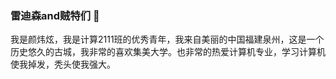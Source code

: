 ### 雷迪森and贼特们 👋
我是颜炜炫，我是计算2111班的优秀青年，我来自美丽的中国福建泉州，这是一个历史悠久的古城，我非常的喜欢集美大学。也非常的热爱计算机专业，学习计算机使我掉发，秃头使我强大。
<!--
**ywx1207/ywx1207** is a ✨ _special_ ✨ repository because its `README.md` (this file) appears on your GitHub profile.

Here are some ideas to get you started:

- 🔭 I’m currently working on ...
- 🌱 I’m currently learning ...
- 👯 I’m looking to collaborate on ...
- 🤔 I’m looking for help with ...
- 💬 Ask me about ...
- 📫 How to reach me: ...
- 😄 Pronouns: ...
- ⚡ Fun fact: ...
-->
